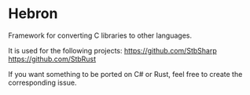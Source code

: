 # Hebron
Framework for converting C libraries to other languages.

It is used for the following projects:
https://github.com/StbSharp
https://github.com/StbRust

If you want something to be ported on C# or Rust, feel free to create the corresponding issue.
